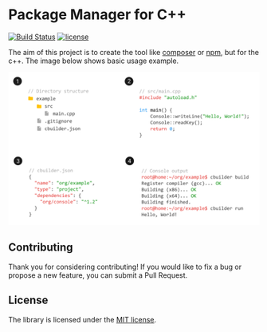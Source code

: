 # Package Manager for C++

[![Build Status](https://travis-ci.org/mleczek/cbuilder.svg?branch=master)](https://travis-ci.org/mleczek/cbuilder)
[![license](https://img.shields.io/github/license/mleczek/cbuilder.svg)](https://opensource.org/licenses/MIT)

The aim of this project is to create the tool like [composer](https://getcomposer.org/) or [npm](https://www.npmjs.com/), but for the c++. The image below shows basic usage example.

![Basic Example Usage](resources/github.svg)

## Contributing

Thank you for considering contributing! If you would like to fix a bug or propose a new feature, you can submit a Pull Request.

## License

The library is licensed under the [MIT license](https://opensource.org/licenses/MIT).